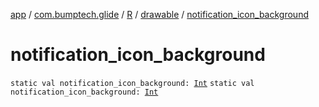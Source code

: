 [app](../../../index.md) / [com.bumptech.glide](../../index.md) / [R](../index.md) / [drawable](index.md) / [notification_icon_background](./notification_icon_background.md)

# notification_icon_background

`static val notification_icon_background: `[`Int`](https://kotlinlang.org/api/latest/jvm/stdlib/kotlin/-int/index.html)
`static val notification_icon_background: `[`Int`](https://kotlinlang.org/api/latest/jvm/stdlib/kotlin/-int/index.html)